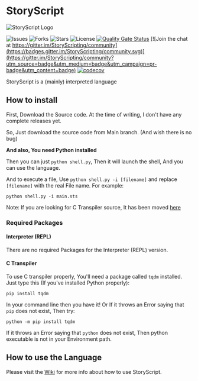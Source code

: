 # StoryScript

![StoryScript Logo](https://github.com/lines-of-codes/StoryScript/blob/be67a0b872783b78378dc3ac0969fb1111cb3e0f/StoryScript.png)

![Issues](https://img.shields.io/github/issues/lines-of-codes/StoryScript)
![Forks](https://img.shields.io/github/forks/lines-of-codes/StoryScript)
![Stars](https://img.shields.io/github/stars/lines-of-codes/StoryScript)
![License](https://img.shields.io/github/license/lines-of-codes/StoryScript)
[![Quality Gate Status](https://sonarcloud.io/api/project_badges/measure?project=StoryScriptorg_StoryScript&metric=alert_status)](https://sonarcloud.io/dashboard?id=StoryScriptorg_StoryScript)
[![Join the chat at https://gitter.im/StoryScripting/community](https://badges.gitter.im/StoryScripting/community.svg)](https://gitter.im/StoryScripting/community?utm_source=badge&utm_medium=badge&utm_campaign=pr-badge&utm_content=badge)
[![codecov](https://codecov.io/gh/StoryScriptorg/StoryScript/branch/main/graph/badge.svg?token=BWC521L4X5)](https://codecov.io/gh/StoryScriptorg/StoryScript)

StoryScript is a \(mainly\) interpreted language

## How to install

First, Download the Source code. At the time of writing, I don't have any complete releases yet.

So, Just download the source code from Main branch. \(And wish there is no bug\)

**And also, You need Python installed**

Then you can just `python shell.py`, Then it will launch the shell, And you can use the language.

And to execute a file, Use `python shell.py -i [filename]` and replace `[filename]` with the real File name. For example:

```text
python shell.py -i main.sts
```

Note: If you are looking for C Transpiler source, It has been moved [here](https://github.com/StoryScriptorg/StoryScript/tree/CTranspiler)

### Required Packages

#### Interpreter \(REPL\)

There are no required Packages for the Interpreter \(REPL\) version.

#### C Transpiler

To use C transpiler properly, You'll need a package called `tqdm` installed. Just type this \(If you've installed Python properly\):

```text
pip install tqdm
```

In your command line then you have it! Or If it throws an Error saying that `pip` does not exist, Then try:

```text
python -m pip install tqdm
```

If it throws an Error saying that `python` does not exist, Then python executable is not in your Environment path.

## How to use the Language

Please visit the [Wiki](https://github.com/lines-of-codes/StoryScript/wiki) for more info about how to use StoryScript.

